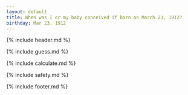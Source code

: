 ```yaml
---
layout: default
title: When was I or my baby conceived if born on March 23, 1912?
birthday: Mar 23, 1912
---
```


{% include header.md %}

{% include guess.md %}

{% include calculate.md %}

{% include safety.md %}

{% include footer.md %}



